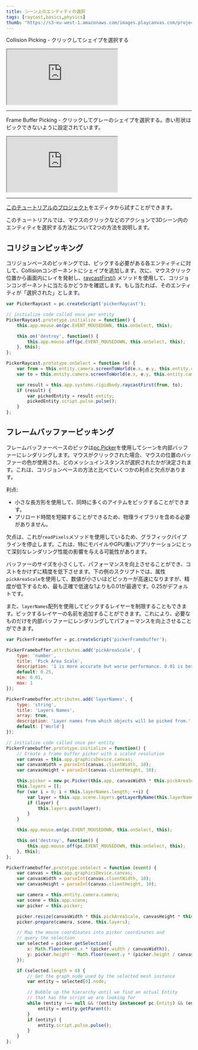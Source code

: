 ```yaml
---
title: シーン上のエンティティの選択
tags: [raycast,basics,physics]
thumb: "https://s3-eu-west-1.amazonaws.com/images.playcanvas.com/projects/12/405856/DS51PO-image-75.jpg"
---
```


Collision Picking - クリックしてシェイプを選択する

<div className="iframe-container">
    <iframe src="https://playcanv.as/b/Ps1tTzWn/" title="Collision Picking" allow="camera; microphone; xr-spatial-tracking; fullscreen" allowfullscreen></iframe>
</div>

---

Frame Buffer Picking - クリックしてグレーのシェイプを選択する。赤い形状はピックできないように設定されています。

<div className="iframe-container">
    <iframe src="https://playcanv.as/b/ZQVQqgGU/" title="Frame Buffer Picking" allow="camera; microphone; xr-spatial-tracking; fullscreen" allowfullscreen></iframe>
</div>

---

[このチュートリアルのプロジェクト][1]をエディタから試すことができます。

このチュートリアルでは、マウスのクリックなどのアクションで3Dシーン内のエンティティを選択する方法について2つの方法を説明します。

## コリジョンピッキング

コリジョンベースのピッキングでは、ピックする必要がある各エンティティに対して、Collisionコンポーネントにシェイプを追加します。次に、マウスクリック位置から画面内にレイを発射し、[raycastFirst()][2] メソッドを使用して、コリジョンコンポーネントに当たるかどうかを確認します。もし当たれば、そのエンティティが「選択された」とします。

```javascript
var PickerRaycast = pc.createScript('pickerRaycast');

// initialize code called once per entity
PickerRaycast.prototype.initialize = function() {
    this.app.mouse.on(pc.EVENT_MOUSEDOWN, this.onSelect, this);

    this.on('destroy', function() {
        this.app.mouse.off(pc.EVENT_MOUSEDOWN, this.onSelect, this);
    }, this);
};

PickerRaycast.prototype.onSelect = function (e) {
    var from = this.entity.camera.screenToWorld(e.x, e.y, this.entity.camera.nearClip);
    var to = this.entity.camera.screenToWorld(e.x, e.y, this.entity.camera.farClip);

    var result = this.app.systems.rigidbody.raycastFirst(from, to);
    if (result) {
        var pickedEntity = result.entity;
        pickedEntity.script.pulse.pulse();
    }
};
```

## フレームバッファーピッキング

フレームバッファーベースのピックは[pc.Picker][3]を使用してシーンを内部バッファーにレンダリングします。マウスがクリックされた場合、マウスの位置のバッファーの色が使用され、どのメッシュインスタンスが選択されたかが決定されます。これは、コリジョンベースの方法と比べていくつかの利点と欠点があります。

利点:

* 小さな長方形を使用して、同時に多くのアイテムをピックすることができます。
* プリロード時間を短縮することができるため、物理ライブラリを含める必要がありません。

欠点は、これが`readPixels`メソッドを使用しているため、グラフィックパイプラインを停止します。これは、特にモバイルやGPU重いアプリケーションにとって深刻なレンダリング性能の影響を与える可能性があります。

バッファーのサイズを小さくして、パフォーマンスを向上させることができ、コストをかけずに精度を低下させます。下の例のスクリプトでは、属性`pickAreaScale`を使用して、数値が小さいほどピッカーが高速になりますが、精度が低下するため、最も正確で低速な1よりも0.01が最適です。0.25がデフォルトです。

また、`layerNames`配列を使用してピックするレイヤーを制限することもできます。ピックするレイヤーの名前を追加することができます。これにより、必要なものだけを内部バッファーにレンダリングしてパフォーマンスを向上させることができます。

```javascript
var PickerFramebuffer = pc.createScript('pickerFramebuffer');

PickerFramebuffer.attributes.add('pickAreaScale', {
    type: 'number',
    title: 'Pick Area Scale',
    description: '1 is more accurate but worse performance. 0.01 is best performance but least accurate. 0.25 is the default.',
    default: 0.25,
    min: 0.01,
    max: 1
});

PickerFramebuffer.attributes.add('layerNames', {
    type: 'string',
    title: 'Layers Names',
    array: true,
    description: 'Layer names from which objects will be picked from.',
    default: ['World']
});

// initialize code called once per entity
PickerFramebuffer.prototype.initialize = function() {
    // Create a frame buffer picker with a scaled resolution
    var canvas = this.app.graphicsDevice.canvas;
    var canvasWidth = parseInt(canvas.clientWidth, 10);
    var canvasHeight = parseInt(canvas.clientHeight, 10);

    this.picker = new pc.Picker(this.app, canvasWidth * this.pickAreaScale, canvasHeight * this.pickAreaScale);
    this.layers = [];
    for (var i = 0; i < this.layerNames.length; ++i) {
        var layer = this.app.scene.layers.getLayerByName(this.layerNames[i]);
        if (layer) {
            this.layers.push(layer);
        }
    }

    this.app.mouse.on(pc.EVENT_MOUSEDOWN, this.onSelect, this);

    this.on('destroy', function() {
        this.app.mouse.off(pc.EVENT_MOUSEDOWN, this.onSelect, this);
    }, this);
};

PickerFramebuffer.prototype.onSelect = function (event) {
    var canvas = this.app.graphicsDevice.canvas;
    var canvasWidth = parseInt(canvas.clientWidth, 10);
    var canvasHeight = parseInt(canvas.clientHeight, 10);

    var camera = this.entity.camera.camera;
    var scene = this.app.scene;
    var picker = this.picker;

    picker.resize(canvasWidth * this.pickAreaScale, canvasHeight * this.pickAreaScale);
    picker.prepare(camera, scene, this.layers);

    // Map the mouse coordinates into picker coordinates and
    // query the selection
    var selected = picker.getSelection({
        x: Math.floor(event.x * (picker.width / canvasWidth)),
        y: picker.height - Math.floor(event.y * (picker.height / canvasHeight))
    });

    if (selected.length > 0) {
        // Get the graph node used by the selected mesh instance
        var entity = selected[0].node;

        // Bubble up the hierarchy until we find an actual Entity
        // that has the script we are looking for
        while (entity !== null && !(entity instanceof pc.Entity) && (entity.script && entity.script.pulse)) {
            entity = entity.getParent();
        }
        if (entity) {
            entity.script.pulse.pulse();
        }
    }
};
```

[1]: https://playcanvas.com/project/405856
[2]: https://api.playcanvas.com/classes/Engine.RigidBodyComponentSystem.html#raycastFirst
[3]: https://api.playcanvas.com/classes/Engine.Picker.html
